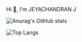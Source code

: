 Hi 👋, I'm JEYACHANDRAN J



![Anurag's GitHub stats](https://github-readme-stats.vercel.app/api?username=jeyachandranj&show_icons=true&theme=radical)

![Top Langs](https://github-readme-stats.vercel.app/api/top-langs/?username=jeyachandranj&langs_count=8)
